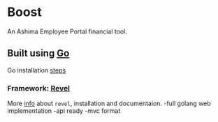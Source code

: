 # Boost

An Ashima Employee Portal financial tool.


## Built using [Go](https://golang.org/)

Go installation [steps](https://golang.org/doc/)


### Framework: [Revel](https://revel.github.io/)
More [info](https://revel.github.io/tutorial/gettingstarted.html) about `revel`, installation and documentaion.
-full golang web implementation
-api ready
-mvc format
